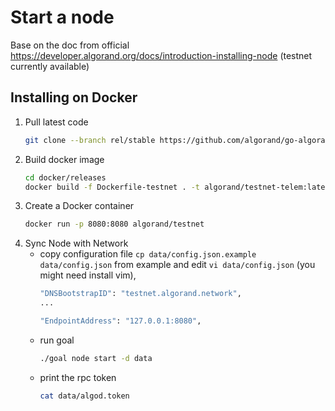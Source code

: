 # Start a node
Base on the doc from official https://developer.algorand.org/docs/introduction-installing-node 
(testnet currently available)

## Installing on Docker

1. Pull latest code 
    ```bash
    git clone --branch rel/stable https://github.com/algorand/go-algorand.git
    ```
1. Build docker image
    ```bash
    cd docker/releases
    docker build -f Dockerfile-testnet . -t algorand/testnet-telem:latest
    ```
1. Create a Docker container
    ```bash
    docker run -p 8080:8080 algorand/testnet
    ```
1. Sync Node with Network
    * copy configuration file `cp data/config.json.example data/config.json` from example and edit `vi data/config.json` (you might need install vim), 
        ```bash
        "DNSBootstrapID": "testnet.algorand.network",
        ...

        "EndpointAddress": "127.0.0.1:8080",
        ```
    * run goal
        ```bash
        ./goal node start -d data
        ```
    * print the rpc token
        ```bash
        cat data/algod.token
        ```
